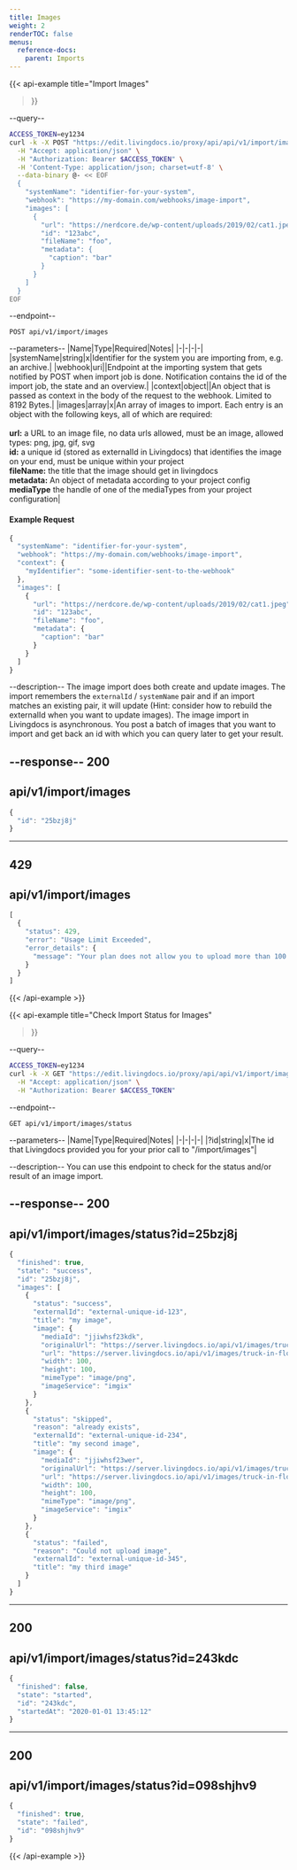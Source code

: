 ```yaml
---
title: Images
weight: 2
renderTOC: false
menus:
  reference-docs:
    parent: Imports
---
```


{{< api-example
  title="Import Images"
>}}

--query--

```bash
ACCESS_TOKEN=ey1234
curl -k -X POST "https://edit.livingdocs.io/proxy/api/api/v1/import/images" \
  -H "Accept: application/json" \
  -H "Authorization: Bearer $ACCESS_TOKEN" \
  -H 'Content-Type: application/json; charset=utf-8' \
  --data-binary @- << EOF
  {
    "systemName": "identifier-for-your-system",
    "webhook": "https://my-domain.com/webhooks/image-import",
    "images": [
      {
        "url": "https://nerdcore.de/wp-content/uploads/2019/02/cat1.jpeg",
        "id": "123abc",
        "fileName": "foo",
        "metadata": {
          "caption": "bar"
        }
      }
    ]
  }
EOF
```

--endpoint--
```
POST api/v1/import/images
```

--parameters--
|Name|Type|Required|Notes|
|-|-|-|-|
|systemName|string|x|Identifier for the system you are importing from, e.g. an archive.|
|webhook|uri||Endpoint at the importing system that gets notified by POST when import job is done. Notification contains the id of the import job, the state and an overview.|
|context|object||An object that is passed as context in the body of the request to the webhook. Limited to 8192 Bytes.|
|images|array|x|An array of images to import. Each entry is an object with the following keys, all of which are required:<br><br>**url:** a URL to an image file, no data urls allowed, must be an image, allowed types: png, jpg, gif, svg<br>**id:** a unique id (stored as externalId in Livingdocs) that identifies the image on your end, must be unique within your project<br>**fileName:** the title that the image should get in livingdocs<br>**metadata:** An object of metadata according to your project config<br>**mediaType** the handle of one of the mediaTypes from your project configuration|

#### Example Request
```js
{
  "systemName": "identifier-for-your-system",
  "webhook": "https://my-domain.com/webhooks/image-import",
  "context": {
    "myIdentifier": "some-identifier-sent-to-the-webhook"
  },
  "images": [
    {
      "url": "https://nerdcore.de/wp-content/uploads/2019/02/cat1.jpeg",
      "id": "123abc",
      "fileName": "foo",
      "metadata": {
        "caption": "bar"
      }
    }
  ]
}
```

--description--
The image import does both create and update images. The import remembers the `externalId` / `systemName` pair and if an import matches an existing pair, it will update (Hint: consider how to rebuild the externalId when you want to update images). The image import in Livingdocs is asynchronous. You post a batch of images that you want to import and get back an id with which you can query later to get your result.

--response--
200
---
api/v1/import/images
---
```js
{
  "id": "25bzj8j"
}
```
-----
429
---
api/v1/import/images
---
```js
[
  {
    "status": 429,
    "error": "Usage Limit Exceeded",
    "error_details": {
      "message": "Your plan does not allow you to upload more than 100 per day.\n      You already uploaded 99 in the last 24 hours and are trying to upload 10 more.\n      Please try again later."
    }
  }
]
```

{{< /api-example >}}

{{< api-example
  title="Check Import Status for Images"
>}}

--query--

```bash
ACCESS_TOKEN=ey1234
curl -k -X GET "https://edit.livingdocs.io/proxy/api/api/v1/import/images/status" \
  -H "Accept: application/json" \
  -H "Authorization: Bearer $ACCESS_TOKEN"
```

--endpoint--
```
GET api/v1/import/images/status
```

--parameters--
|Name|Type|Required|Notes|
|-|-|-|-|
|?id|string|x|The id that Livingdocs provided you for your prior call to "/import/images"|

--description--
You can use this endpoint to check for the status and/or result of an image import.

--response--
200
---
api/v1/import/images/status?id=25bzj8j
---
```js
{
  "finished": true,
  "state": "success",
  "id": "25bzj8j",
  "images": [
    {
      "status": "success",
      "externalId": "external-unique-id-123",
      "title": "my image",
      "image": {
        "mediaId": "jjiwhsf23kdk",
        "originalUrl": "https://server.livingdocs.io/api/v1/images/truck-in-flood-water?id=MQkvMjAxOS8xMS8yMS9hMjA5NzkwZS0xNTQ5LTQ2ZDktYjNjNy1jZWZlMjhjN2VhOTkuanBlZwk2NzM=",
        "url": "https://server.livingdocs.io/api/v1/images/truck-in-flood-water?id=MQkvMjAxOS8xMS8yMS9hMjA5NzkwZS0xNTQ5LTQ2ZDktYjNjNy1jZWZlMjhjN2VhOTkuanBlZwk2NzM=?format=auto",
        "width": 100,
        "height": 100,
        "mimeType": "image/png",
        "imageService": "imgix"
      }
    },
    {
      "status": "skipped",
      "reason": "already exists",
      "externalId": "external-unique-id-234",
      "title": "my second image",
      "image": {
        "mediaId": "jjiwhsf23wer",
        "originalUrl": "https://server.livingdocs.io/api/v1/images/truck-in-flood-water?id=MQkvMjAxOS8xMS8yMS9hMjA5NzkwZS0xNTQ5LTQ2ZDktYjNjNy1jZWZlMjhjN2VhOTkuanBlZwk2NzM=",
        "url": "https://server.livingdocs.io/api/v1/images/truck-in-flood-water?id=MQkvMjAxOS8xMS8yMS9hMjA5NzkwZS0xNTQ5LTQ2ZDktYjNjNy1jZWZlMjhjN2VhOTkuanBlZwk2NzM=?format=auto",
        "width": 100,
        "height": 100,
        "mimeType": "image/png",
        "imageService": "imgix"
      }
    },
    {
      "status": "failed",
      "reason": "Could not upload image",
      "externalId": "external-unique-id-345",
      "title": "my third image"
    }
  ]
}
```
-----
200
---
api/v1/import/images/status?id=243kdc
---
```js
{
  "finished": false,
  "state": "started",
  "id": "243kdc",
  "startedAt": "2020-01-01 13:45:12"
}
```
-----
200
---
api/v1/import/images/status?id=098shjhv9
---
```js
{
  "finished": true,
  "state": "failed",
  "id": "098shjhv9"
}
```

{{< /api-example >}}
